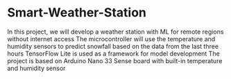 # Smart-Weather-Station

In this project, we will develop a weather station with ML for remote regions without internet access
The microcontroller will use the temperature and humidity sensors to predict snowfall based on the data from the last three hours
TensorFlow Lite is used as a framework for model development
The project is based on Arduino Nano 33 Sense board with built-in temperature and humidity sensor
